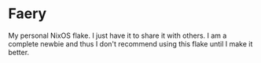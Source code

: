 # Faery
My personal NixOS flake. I just have it to share it with others. I am a complete newbie and thus I don't recommend using this flake until I make it better.
